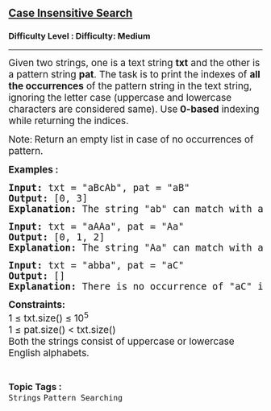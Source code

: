 <h2><a href="https://www.geeksforgeeks.org/problems/case-insensitive-search/1?page=1&difficulty=Medium&status=unsolved,attempted&sortBy=accuracy">Case Insensitive Search</a></h2><h3>Difficulty Level : Difficulty: Medium</h3><hr><div class="problems_problem_content__Xm_eO"><p><span style="font-size: 14pt;">Given two strings, one is a text string&nbsp;<strong>txt</strong>&nbsp;and the other is a pattern string&nbsp;<strong>pat</strong>. The task is to print the indexes of&nbsp;<strong>all the occurrences</strong> of the pattern string in the text string, ignoring the letter case (uppercase and lowercase characters are considered same)</span><span style="font-size: 14pt;">. Use</span><strong style="font-size: 14pt;">&nbsp;0-based</strong><span style="font-size: 14pt;">&nbsp;indexing while returning the indices.&nbsp;</span></p>
<p><span style="font-size: 14pt;">Note:<strong>&nbsp;</strong>Return an empty list in case of no occurrences of pattern.<br></span></p>
<p><span style="font-size: 14pt;"><strong>Examples :</strong></span></p>
<pre><span style="font-size: 18.6667px;"><strong>Input: </strong>txt = "aBcAb", pat = "aB"<strong>
Output: </strong>[0, 3]<strong>
Explanation: </strong>The string "ab" can match with any of the following strings: "ab", "Ab", "aB" and "AB". So, pat occurs twice in txt, first occurrence starts from index 0 and second from index 3.</span></pre>
<pre><span style="font-size: 18.6667px;"><strong>Input: </strong>txt = "aAAa", pat = "Aa"<strong>
Output: </strong>[0, 1, 2]<strong>
Explanation: </strong>The string "Aa" can match with any of the following strings: "aa", "aA", "Aa" and "AA". So, pat occurs thrice in txt, first occurrence starts from index 0, second from index 2 and third from index 3.</span></pre>
<pre><span style="font-size: 18.6667px;"><strong>Input: </strong>txt = "abba", pat = "aC"<strong>
Output:</strong> []<strong>
Explanation:</strong> There is no occurrence of "aC" in "abba".</span></pre>
<p><span style="font-size: 14pt;"><strong>Constraints:</strong><br>1 ≤ txt.size() ≤ 10<sup>5</sup><br>1 ≤ pat.size() &lt; txt.size()<br>Both the strings consist of uppercase or lowercase English alphabets.</span></p></div><br><p><span style=font-size:18px><strong>Topic Tags : </strong><br><code>Strings</code>&nbsp;<code>Pattern Searching</code>&nbsp;